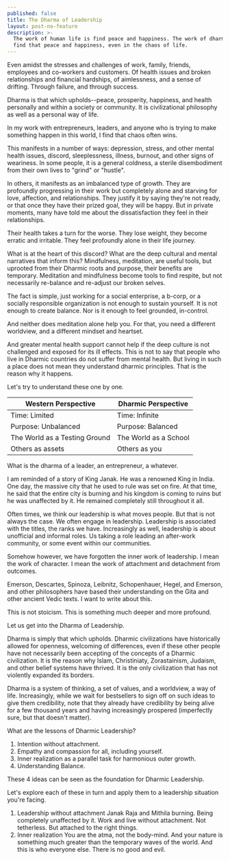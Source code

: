 ```yaml
---
published: false
title: The Dharma of Leadership
layout: post-no-feature
description: >-
  The work of human life is find peace and happiness. The work of dharma is to
  find that peace and happiness, even in the chaos of life.
---
```


Even amidst the stresses and challenges of work, family, friends, employees and co-workers and customers. Of health issues and broken relationships and financial hardships, of aimlessness, and a sense of drifting. Through failure, and through success.

Dharma is that which upholds--peace, prosperity, happiness, and health personally and within a society or community. It is civilizational philosophy as well as a personal way of life.

In my work with entrepreneurs, leaders, and anyone who is trying to make something happen in this world, I find that chaos often wins. 

This manifests in a number of ways: depression, stress, and other mental health issues, discord, sleeplessness, illness, burnout, and other signs of weariness. In some people, it is a general coldness, a sterile disembodiment from their own lives to "grind" or "hustle".

In others, it manifests as an imbalanced type of growth. They are profoundly progressing in their work but completely alone and starving for love, affection, and relationships. They justify it by saying they're not ready, or that once they have their prized goal, they will be happy. But in private moments, many have told me about the dissatisfaction they feel in their relationships.

Their health takes a turn for the worse. They lose weight, they become erratic and irritable. They feel profoundly alone in their life journey.

What is at the heart of this discord? What are the deep cultural and mental narratives that inform this? Mindfulness, meditation, are useful tools, but uprooted from their Dharmic roots and purpose, their benefits are temporary. Meditation and mindfulness become tools to find respite, but not necessarily re-balance and re-adjust our broken selves.

The fact is simple, just working for a social enterprise, a b-corp, or a socially responsible organization is not enough to sustain yourself. It is not enough to create balance. Nor is it enough to feel grounded, in-control.

And neither does meditation alone help you. For that, you need a different worldview, and a different mindset and heartset.

And greater mental health support cannot help if the deep culture is not challenged and exposed for its ill effects. This is not to say that people who live in Dharmic countries do not suffer from mental health. But living in such a place does not mean they understand dharmic principles. That is the reason why it happens. 

Let's try to understand these one by one.

| **Western Perspective** | **Dharmic Perspective** |
|---------------------|---------------------|
| Time: Limited | Time: Infinite|
| Purpose: Unbalanced | Purpose: Balanced |
| The World as a Testing Ground | The World as a School |
| Others as assets | Others as you |



What is the dharma of a leader, an entrepreneur, a whatever.

I am reminded of a story of King Janak. He was a renowned King in India. One day, the massive city that he used to rule was set on fire. At that time, he said that the entire city is burning and his kingdom is coming to ruins but he was unaffected by it. He remained completely still throughout it all.

Often times, we think our leadership is what moves people. But that is not always the case. We often engage in leadership. Leadership is associated with the titles, the ranks we have. Increasingly as well, leadership is about unofficial and informal roles. Us taking a role leading an after-work community, or some event within our communities.

Somehow however, we have forgotten the inner work of leadership. I mean the work of character. I mean the work of attachment and detachment from outcomes.

Emerson, Descartes, Spinoza, Leibnitz, Schopenhauer, Hegel, and Emerson, and other philosophers have based their understanding on the Gita and other ancient Vedic texts. I want to write about this. 

This is not stoicism. This is something much deeper and more profound.

Let us get into the Dharma of Leadership.

Dharma is simply that which upholds. Dharmic civilizations have historically allowed for openness, welcoming of differences, even if these other people have not necessarily been accepting of the concepts of a Dharmic civilization. It is the reason why Islam, Christiniaty, Zorastainism, Judaism, and other belief systems have thrived. It is the only civilization that has not violently expanded its borders.

Dharma is a system of thinking, a set of values, and a worldview, a way of life. Increasingly, while we wait for bestsellers to sign off on such ideas to give them credibility, note that they already have credibility by being alive for a few thousand years and having increasingly prospered (imperfectly sure, but that doesn't matter).

What are the lessons of Dharmic Leadership?

1. Intention without attachment.
2. Empathy and compassion for all, including yourself.
3. Inner realization as a parallel task for harmonious outer growth.
4. Understanding Balance.

These 4 ideas can be seen as the foundation for Dharmic Leadership.

Let's explore each of these in turn and apply them to a leadership situation you're facing.

1. Leadership without attachment
Janak Raja and Mithila burning. Being completely unaffected by it. Work and live without attachment. Not tetherless. But attached to the right things.
2. Inner realization
You are the atma, not the body-mind. And your nature is something much greater than the temporary waves of the world. And this is who everyone else. There is no good and evil.
